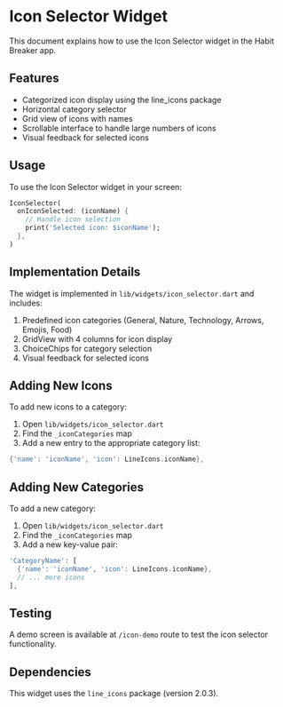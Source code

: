 # Icon Selector Widget

This document explains how to use the Icon Selector widget in the Habit Breaker app.

## Features

- Categorized icon display using the line_icons package
- Horizontal category selector
- Grid view of icons with names
- Scrollable interface to handle large numbers of icons
- Visual feedback for selected icons

## Usage

To use the Icon Selector widget in your screen:

```dart
IconSelector(
  onIconSelected: (iconName) {
    // Handle icon selection
    print('Selected icon: $iconName');
  },
)
```

## Implementation Details

The widget is implemented in `lib/widgets/icon_selector.dart` and includes:

1. Predefined icon categories (General, Nature, Technology, Arrows, Emojis, Food)
2. GridView with 4 columns for icon display
3. ChoiceChips for category selection
4. Visual feedback for selected icons

## Adding New Icons

To add new icons to a category:

1. Open `lib/widgets/icon_selector.dart`
2. Find the `_iconCategories` map
3. Add a new entry to the appropriate category list:

```dart
{'name': 'iconName', 'icon': LineIcons.iconName},
```

## Adding New Categories

To add a new category:

1. Open `lib/widgets/icon_selector.dart`
2. Find the `_iconCategories` map
3. Add a new key-value pair:

```dart
'CategoryName': [
  {'name': 'iconName', 'icon': LineIcons.iconName},
  // ... more icons
],
```

## Testing

A demo screen is available at `/icon-demo` route to test the icon selector functionality.

## Dependencies

This widget uses the `line_icons` package (version 2.0.3).